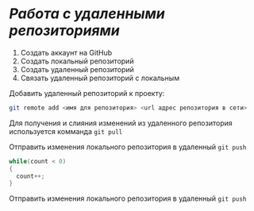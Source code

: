 # ***Работа с удаленными репозиториями***
1. Создать аккаунт на GitHub
2. Создать локальный репозиторий
3. Создать удаленный репозиторий
4. Связать удаленный репозиторий с локальным

Добавить удаленный репозиторий к проекту:
```Bash
git remote add <имя для репозитория> <url адрес репозитория в сети>
```
Для получения и слияния изменений из удаленного репозитория используется комманда `git pull`

Отправить изменения локального репозитория в удаленный `git push`


```C#
while(count < 0)
{
  count++;
}
```
Отправить изменения локального репозитория в удаленный `git push`